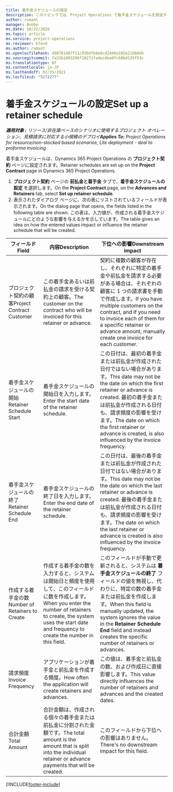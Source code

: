 ```yaml
---
title: 着手金スケジュールの設定
description: このトピックでは、Project Operations で着手金スケジュールを設定する方法について説明します。
author: rumant
manager: Annbe
ms.date: 10/22/2020
ms.topic: article
ms.service: project-operations
ms.reviewer: kfend
ms.author: rumant
ms.openlocfilehash: d90781407f11c93b9fb9e0cd2446e102e216b8db
ms.sourcegitcommit: fa32b1893286f20271fa4ec4be8fc68bd135f53c
ms.translationtype: HT
ms.contentlocale: ja-JP
ms.lasthandoff: 02/15/2021
ms.locfileid: "5272277"
---
```

# <a name="set-up-a-retainer-schedule"></a><span data-ttu-id="49d5c-103">着手金スケジュールの設定</span><span class="sxs-lookup"><span data-stu-id="49d5c-103">Set up a retainer schedule</span></span>

<span data-ttu-id="49d5c-104">_**適用対象 :** リソース/非在庫ベースのシナリオに使用するプロジェクト オペレーション、見積請求に対応する小規模のデプロイ_</span><span class="sxs-lookup"><span data-stu-id="49d5c-104">_**Applies To:** Project Operations for resource/non-stocked based scenarios, Lite deployment - deal to proforma invoicing_</span></span>

<span data-ttu-id="49d5c-105">着手金スケジュールは、Dynamics 365 Project Operations の **プロジェクト契約** ページに設定されます。</span><span class="sxs-lookup"><span data-stu-id="49d5c-105">Retainer schedules are set up on the **Project Contract** page in Dynamics 365 Project Operations.</span></span>

1. <span data-ttu-id="49d5c-106">**プロジェクト契約** ページの **前払金と着手金** タブで、**着手金スケジュールの設定** を選択します。</span><span class="sxs-lookup"><span data-stu-id="49d5c-106">On the **Project Contract** page, on the **Advances and Retainers** tab, select **Set up retainer schedule**.</span></span>
2. <span data-ttu-id="49d5c-107">表示されたダイアログ ページに、次の表にリストされているフィールドが表示されます。</span><span class="sxs-lookup"><span data-stu-id="49d5c-107">On the dialog page that opens, the fields listed in the following table are shown.</span></span> <span data-ttu-id="49d5c-108">この表は、入力値が、作成される着手金スケジュールにどのような影響を与えるかを示しています。</span><span class="sxs-lookup"><span data-stu-id="49d5c-108">The table gives an idea on how the entered values impact or influence the retainer schedule that will be created.</span></span>

| <span data-ttu-id="49d5c-109">フィールド</span><span class="sxs-lookup"><span data-stu-id="49d5c-109">Field</span></span> | <span data-ttu-id="49d5c-110">内容</span><span class="sxs-lookup"><span data-stu-id="49d5c-110">Description</span></span> | <span data-ttu-id="49d5c-111">下位への影響</span><span class="sxs-lookup"><span data-stu-id="49d5c-111">Downstream impact</span></span> |
| --- | --- | --- |
| <span data-ttu-id="49d5c-112">プロジェクト契約の顧客</span><span class="sxs-lookup"><span data-stu-id="49d5c-112">Project Contract Customer</span></span> | <span data-ttu-id="49d5c-113">この着手金あるいは前払金の請求を受ける契約上の顧客。</span><span class="sxs-lookup"><span data-stu-id="49d5c-113">The customer on the contract who will be invoiced for this retainer or advance.</span></span> | <span data-ttu-id="49d5c-114">契約に複数の顧客が存在し、それぞれに特定の着手金や前払金を請求する必要がある場合は、それぞれの顧客に 1 つの請求書を手動で作成します。</span><span class="sxs-lookup"><span data-stu-id="49d5c-114">If you have multiple customers on the contract, and if you need to invoice each of them for a specific retainer or advance amount, manually create one invoice for each customer.</span></span> |
| <span data-ttu-id="49d5c-115">着手金スケジュールの開始</span><span class="sxs-lookup"><span data-stu-id="49d5c-115">Retainer Schedule Start</span></span> | <span data-ttu-id="49d5c-116">着手金スケジュールの開始日を入力します。</span><span class="sxs-lookup"><span data-stu-id="49d5c-116">Enter the start date of the retainer schedule.</span></span> | <span data-ttu-id="49d5c-117">この日付は、最初の着手金または前払金が作成された日付ではない場合があります。</span><span class="sxs-lookup"><span data-stu-id="49d5c-117">This date may not be the date on which the first retainer or advance is created.</span></span> <span data-ttu-id="49d5c-118">最初の着手金または前払金が作成される日付も、請求頻度の影響を受けます。</span><span class="sxs-lookup"><span data-stu-id="49d5c-118">The date on which the first retainer or advance is created, is also influenced by the invoice frequency.</span></span> |
| <span data-ttu-id="49d5c-119">着手金スケジュールの終了</span><span class="sxs-lookup"><span data-stu-id="49d5c-119">Retainer Schedule End</span></span> | <span data-ttu-id="49d5c-120">着手金スケジュールの終了日を入力します。</span><span class="sxs-lookup"><span data-stu-id="49d5c-120">Enter the end date of the retainer schedule.</span></span> | <span data-ttu-id="49d5c-121">この日付は、最後の着手金または前払金が作成された日付ではない場合があります。</span><span class="sxs-lookup"><span data-stu-id="49d5c-121">This date may not be the date on which the last retainer or advance is created.</span></span> <span data-ttu-id="49d5c-122">最後の着手金または前払金が作成される日付も、請求頻度の影響を受けます。</span><span class="sxs-lookup"><span data-stu-id="49d5c-122">The date on which the last retainer or advance is created is also influenced by the invoice frequency.</span></span> |
| <span data-ttu-id="49d5c-123">作成する着手金の数</span><span class="sxs-lookup"><span data-stu-id="49d5c-123">Number of Retainers to Create</span></span> | <span data-ttu-id="49d5c-124">作成する着手金の数を入力すると、システムは開始日と頻度を使用して、このフィールドに数を作成します。</span><span class="sxs-lookup"><span data-stu-id="49d5c-124">When you enter the number of retainers to create, the system uses the start date and frequency to create the number in this field.</span></span> | <span data-ttu-id="49d5c-125">このフィールドが手動で更新されると、システムは **着手金スケジュールの終了** フィールドの値を無視し、代わりに、特定の数の着手金または前払金を作成します。</span><span class="sxs-lookup"><span data-stu-id="49d5c-125">When this field is manually updated, the system ignores the value in the **Retainer Schedule End** field and instead creates the specific number of retainers or advances.</span></span> |
| <span data-ttu-id="49d5c-126">請求頻度</span><span class="sxs-lookup"><span data-stu-id="49d5c-126">Invoice Frequency</span></span> | <span data-ttu-id="49d5c-127">アプリケーションが着手金と前払金を作成する頻度。</span><span class="sxs-lookup"><span data-stu-id="49d5c-127">How often the application will create retainers and advances.</span></span> | <span data-ttu-id="49d5c-128">この値は、着手金と前払金の数、および作成日に直接影響します。</span><span class="sxs-lookup"><span data-stu-id="49d5c-128">This value directly influences the number of retainers and advances and the created dates.</span></span> |
| <span data-ttu-id="49d5c-129">合計金額</span><span class="sxs-lookup"><span data-stu-id="49d5c-129">Total Amount</span></span> | <span data-ttu-id="49d5c-130">合計金額は、作成される個々の着手金または前払金に分割された金額です。</span><span class="sxs-lookup"><span data-stu-id="49d5c-130">The total amount is the amount that is split into the individual retainer or advance payments that will be created.</span></span> | <span data-ttu-id="49d5c-131">このフィールドから下位への影響はありません。</span><span class="sxs-lookup"><span data-stu-id="49d5c-131">There's no downstream impact for this field.</span></span> |


[!INCLUDE[footer-include](../../includes/footer-banner.md)]
